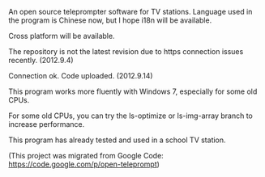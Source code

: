 An open source teleprompter software for TV stations. Language used in the program is Chinese now, but I hope i18n will be available.

Cross platform will be available.

The repository is not the latest revision due to https connection issues recently. (2012.9.4)

Connection ok. Code uploaded. (2012.9.14)

This program works more fluently with Windows 7, especially for some old CPUs.

For some old CPUs, you can try the ls-optimize or ls-img-array branch to increase performance.

This program has already tested and used in a school TV station.

(This project was migrated from Google Code: https://code.google.com/p/open-teleprompt)